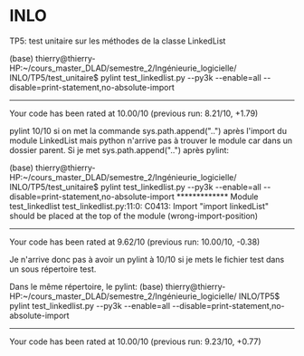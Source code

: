 # INLO

TP5: test unitaire sur les méthodes de la classe LinkedList



(base) thierry@thierry-HP:~/cours_master_DLAD/semestre_2/Ingénieurie_logicielle/
INLO/TP5/test_unitaire$ pylint test_linkedlist.py --py3k --enable=all --disable=print-statement,no-absolute-import

-------------------------------------------------------------------
Your code has been rated at 10.00/10 (previous run: 8.21/10, +1.79)

pylint 10/10 si on met la commande sys.path.append("..") après l'import du module LinkedList mais python n'arrive pas à trouver le module car dans un dossier parent.
Si je met sys.path.append("..") après pylint:

(base) thierry@thierry-HP:~/cours_master_DLAD/semestre_2/Ingénieurie_logicielle/
INLO/TP5/test_unitaire$ pylint test_linkedlist.py --py3k --enable=all --disable=print-statement,no-absolute-import
************* Module test_linkedlist
test_linkedlist.py:11:0: C0413: Import "import linkedList" should be placed at the top of the module (wrong-import-position)

-------------------------------------------------------------------
Your code has been rated at 9.62/10 (previous run: 10.00/10, -0.38)

Je n'arrive donc pas à avoir un pylint à 10/10 si je mets le fichier test dans un sous répertoire test.


Dans le même répertoire, le pylint:
(base) thierry@thierry-HP:~/cours_master_DLAD/semestre_2/Ingénieurie_logicielle/
INLO/TP5$ pylint test_linkedlist.py --py3k --enable=all --disable=print-statement,no-absolute-import

-------------------------------------------------------------------
Your code has been rated at 10.00/10 (previous run: 9.23/10, +0.77)

